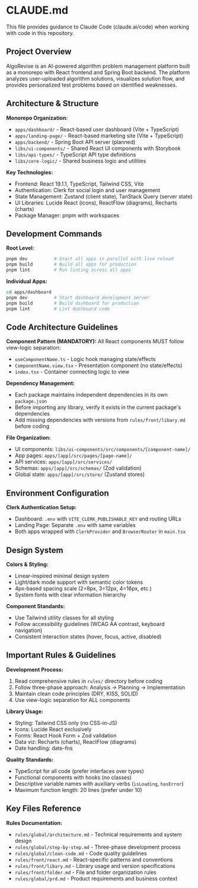# CLAUDE.md

This file provides guidance to Claude Code (claude.ai/code) when working with code in this repository.

## Project Overview

AlgoRevise is an AI-powered algorithm problem management platform built as a monorepo with React frontend and Spring Boot backend. The platform analyzes user-uploaded algorithm solutions, visualizes solution flow, and provides personalized test problems based on identified weaknesses.

## Architecture & Structure

**Monorepo Organization:**
- `apps/dashboard/` - React-based user dashboard (Vite + TypeScript)
- `apps/landing-page/` - React-based marketing site (Vite + TypeScript)
- `apps/backend/` - Spring Boot API server (planned)
- `libs/ui-components/` - Shared React UI components with Storybook
- `libs/api-types/` - TypeScript API type definitions
- `libs/core-logic/` - Shared business logic and utilities

**Key Technologies:**
- Frontend: React 19.1.1, TypeScript, Tailwind CSS, Vite
- Authentication: Clerk for social login and user management
- State Management: Zustand (client state), TanStack Query (server state)
- UI Libraries: Lucide React (icons), ReactFlow (diagrams), Recharts (charts)
- Package Manager: pnpm with workspaces

## Development Commands

**Root Level:**
```bash
pnpm dev          # Start all apps in parallel with live reload
pnpm build        # Build all apps for production
pnpm lint         # Run linting across all apps
```

**Individual Apps:**
```bash
cd apps/dashboard
pnpm dev          # Start dashboard development server
pnpm build        # Build dashboard for production
pnpm lint         # Lint dashboard code
```

## Code Architecture Guidelines

**Component Pattern (MANDATORY):**
All React components MUST follow view-logic separation:
- `useComponentName.ts` - Logic hook managing state/effects
- `ComponentName.view.tsx` - Presentation component (no state/effects)
- `index.tsx` - Container connecting logic to view

**Dependency Management:**
- Each package maintains independent dependencies in its own `package.json`
- Before importing any library, verify it exists in the current package's dependencies
- Add missing dependencies with versions from `rules/front/libary.md` before coding

**File Organization:**
- UI components: `libs/ui-components/src/components/[component-name]/`
- App pages: `apps/[app]/src/pages/[page-name]/`
- API services: `apps/[app]/src/services/`
- Schemas: `apps/[app]/src/schemas/` (Zod validation)
- Global state: `apps/[app]/src/store/` (Zustand stores)

## Environment Configuration

**Clerk Authentication Setup:**
- Dashboard: `.env` with `VITE_CLERK_PUBLISHABLE_KEY` and routing URLs
- Landing Page: Separate `.env` with same variables
- Both apps wrapped with `ClerkProvider` and `BrowserRouter` in `main.tsx`

## Design System

**Colors & Styling:**
- Linear-inspired minimal design system
- Light/dark mode support with semantic color tokens
- 4px-based spacing scale (2=8px, 3=12px, 4=16px, etc.)
- System fonts with clear information hierarchy

**Component Standards:**
- Use Tailwind utility classes for all styling
- Follow accessibility guidelines (WCAG AA contrast, keyboard navigation)
- Consistent interaction states (hover, focus, active, disabled)

## Important Rules & Guidelines

**Development Process:**
1. Read comprehensive rules in `rules/` directory before coding
2. Follow three-phase approach: Analysis → Planning → Implementation
3. Maintain clean code principles (DRY, KISS, SOLID)
4. Use view-logic separation for ALL components

**Library Usage:**
- Styling: Tailwind CSS only (no CSS-in-JS)
- Icons: Lucide React exclusively
- Forms: React Hook Form + Zod validation
- Data viz: Recharts (charts), ReactFlow (diagrams)
- Date handling: date-fns

**Quality Standards:**
- TypeScript for all code (prefer interfaces over types)
- Functional components with hooks (no classes)
- Descriptive variable names with auxiliary verbs (`isLoading`, `hasError`)
- Maximum function length: 20 lines (prefer under 10)

## Key Files Reference

**Rules Documentation:**
- `rules/global/architecture.md` - Technical requirements and system design
- `rules/global/step-by-step.md` - Three-phase development process
- `rules/global/clean-code.md` - Code quality guidelines
- `rules/front/react.md` - React-specific patterns and conventions
- `rules/front/libary.md` - Library usage and version specifications
- `rules/front/folder.md` - File and folder organization rules
- `rules/global/prd.md` - Product requirements and business context